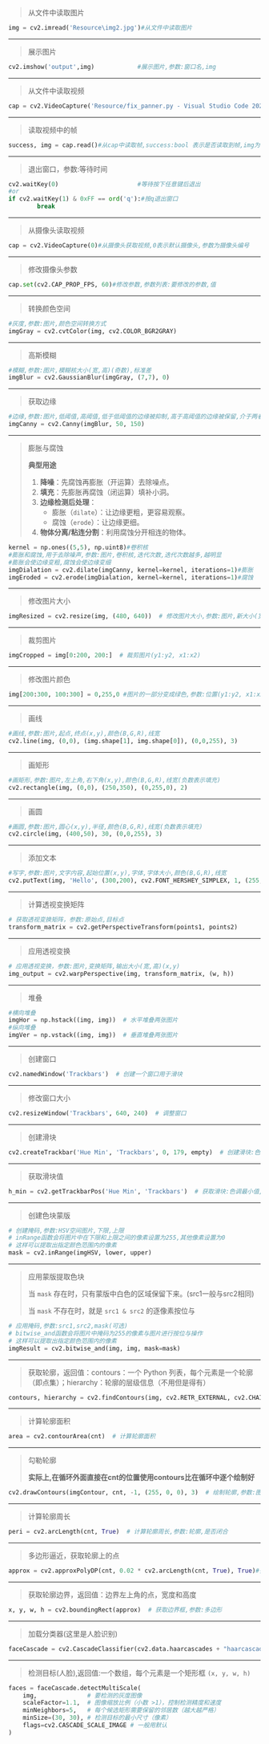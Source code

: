 > 从文件中读取图片

```python
img = cv2.imread('Resource\img2.jpg')#从文件中读取图片
```

---

> 展示图片

```python
cv2.imshow('output',img)            #展示图片,参数:窗口名,img
```

---

> 从文件中读取视频

```python
cap = cv2.VideoCapture('Resource/fix_panner.py - Visual Studio Code 2025-08-01 18-21-18.mp4')#从文件中获取视频
```

---

> 读取视频中的帧

``` python
success, img = cap.read()#从cap中读取帧,success:bool 表示是否读取到帧,img为读取到的帧
```

---

> 退出窗口，参数:等待时间

```python
cv2.waitKey(0)                      #等待按下任意键后退出
#or
if cv2.waitKey(1) & 0xFF == ord('q'):#按q退出窗口
        break
```
---

> 从摄像头读取视频

``` python
cap = cv2.VideoCapture(0)#从摄像头获取视频,0表示默认摄像头,参数为摄像头编号
```
---

> 修改摄像头参数

``` python
cap.set(cv2.CAP_PROP_FPS, 60)#修改参数,参数列表:要修改的参数,值
```
---

> 转换颜色空间

``` python
#灰度,参数:图片,颜色空间转换方式
imgGray = cv2.cvtColor(img, cv2.COLOR_BGR2GRAY) 
```
---

> 高斯模糊

``` python
#模糊,参数:图片,模糊核大小(宽,高)(奇数),标准差
imgBlur = cv2.GaussianBlur(imgGray, (7,7), 0)
```
---

> 获取边缘

``` python
#边缘,参数:图片,低阈值,高阈值,低于低阈值的边缘被抑制,高于高阈值的边缘被保留,介于两者之间的边缘被保留或抑制取决于其连接性
imgCanny = cv2.Canny(imgBlur, 50, 150)
```
---

> 膨胀与腐蚀
>
>  **典型用途**
>
> 1. **降噪**：先腐蚀再膨胀（开运算）去除噪点。
> 2. **填充**：先膨胀再腐蚀（闭运算）填补小洞。
> 3. **边缘检测后处理**：
>    - 膨胀（`dilate`）：让边缘更粗，更容易观察。
>    - 腐蚀（`erode`）：让边缘更细。
> 4. **物体分离/粘连分割**：利用腐蚀分开相连的物体。

``` python
kernel = np.ones((5,5), np.uint8)#卷积核
#膨胀和腐蚀,用于去除噪声,参数:图片,卷积核,迭代次数,迭代次数越多,越明显
#膨胀会使边缘变粗,腐蚀会使边缘变细
imgDialation = cv2.dilate(imgCanny, kernel=kernel, iterations=1)#膨胀
imgEroded = cv2.erode(imgDialation, kernel=kernel, iterations=1)#腐蚀
```
---

> 修改图片大小

``` python
imgResized = cv2.resize(img, (480, 640))  # 修改图片大小,参数:图片,新大小(宽,高)(x,y)
```
---

> 裁剪图片

``` python
imgCropped = img[0:200, 200:]  # 裁剪图片(y1:y2, x1:x2)
```
---

> 修改图片颜色

``` python
img[200:300, 100:300] = 0,255,0 #图片的一部分变成绿色,参数:位置(y1:y2, x1:x2),颜色(B,G,R)
```
---

> 画线

``` python
#画线,参数:图片,起点,终点(x,y),颜色(B,G,R),线宽
cv2.line(img, (0,0), (img.shape[1], img.shape[0]), (0,0,255), 3)
```
---

> 画矩形

``` python
#画矩形,参数:图片,左上角,右下角(x,y),颜色(B,G,R),线宽(负数表示填充)
cv2.rectangle(img, (0,0), (250,350), (0,255,0), 2)
```
---

> 画圆

``` python
#画圆,参数:图片,圆心(x,y),半径,颜色(B,G,R),线宽(负数表示填充)
cv2.circle(img, (400,50), 30, (0,0,255), 3) 
```
---

> 添加文本

``` python
#写字,参数:图片,文字内容,起始位置(x,y),字体,字体大小,颜色(B,G,R),线宽
cv2.putText(img, 'Hello', (300,200), cv2.FONT_HERSHEY_SIMPLEX, 1, (255,255,255), 2) 
```
---

> 计算透视变换矩阵

``` python
# 获取透视变换矩阵，参数:原始点,目标点
transform_matrix = cv2.getPerspectiveTransform(points1, points2)
```
---

> 应用透视变换

``` python
# 应用透视变换，参数:图片,变换矩阵,输出大小(宽,高)(x,y)
img_output = cv2.warpPerspective(img, transform_matrix, (w, h)) 
```
---

> 堆叠

``` python
#横向堆叠
imgHor = np.hstack((img, img))  # 水平堆叠两张图片
#纵向堆叠
imgVer = np.vstack((img, img))  # 垂直堆叠两张图片
```
---

> 创建窗口

``` python
cv2.namedWindow('Trackbars')  # 创建一个窗口用于滑块
```
---

> 修改窗口大小

``` python
cv2.resizeWindow('Trackbars', 640, 240)  # 调整窗口
```
---

> 创建滑块

``` python
cv2.createTrackbar('Hue Min', 'Trackbars', 0, 179, empty)  # 创建滑块:色调最小值,参数:滑块名,窗口名,最小值,最大值,回调函数
```
---

> 获取滑块值

``` python
h_min = cv2.getTrackbarPos('Hue Min', 'Trackbars')  # 获取滑块:色调最小值,参数:滑块名,窗口名
```
---

> 创建色块蒙版

``` python
# 创建掩码,参数:HSV空间图片,下限,上限
# inRange函数会将图片中在下限和上限之间的像素设置为255,其他像素设置为0
# 这样可以提取出指定颜色范围内的像素
mask = cv2.inRange(imgHSV, lower, upper)
```
---

> 应用蒙版提取色块
>
> 当 `mask` 存在时，只有蒙版中白色的区域保留下来。(src1一般与src2相同)
>
> 当 `mask` 不存在时，就是 `src1 & src2` 的逐像素按位与

``` python
# 应用掩码,参数:src1,src2,mask(可选)
# bitwise_and函数会将图片中掩码为255的像素与图片进行按位与操作
# 这样可以提取出指定颜色范围内的像素
imgResult = cv2.bitwise_and(img, img, mask=mask)
```
---

> 获取轮廓，返回值：contours：一个 Python 列表，每个元素是一个轮廓（即点集）；hierarchy：轮廓的层级信息（不用但是得有）

``` python
contours, hierarchy = cv2.findContours(img, cv2.RETR_EXTERNAL, cv2.CHAIN_APPROX_NONE)  # 查找轮廓,参数:图片,轮廓检索模式,轮廓近似方法
```
---

> 计算轮廓面积

``` python
area = cv2.contourArea(cnt)  # 计算轮廓面积
```
---

> 勾勒轮廓
>
> **实际上,在循环外面直接在cnt的位置使用contours比在循环中逐个绘制好**

``` python
cv2.drawContours(imgContour, cnt, -1, (255, 0, 0), 3)  # 绘制轮廓,参数:图片,轮廓,-1表示绘制所有轮廓,(B,G,R),厚度
```
---

> 计算轮廓周长

``` python
peri = cv2.arcLength(cnt, True)  # 计算轮廓周长,参数:轮廓,是否闭合
```
---

> 多边形逼近，获取轮廓上的点

``` python
approx = cv2.approxPolyDP(cnt, 0.02 * cv2.arcLength(cnt, True), True)#多边形逼近,参数:轮廓,精度(越小越精确),是否闭合
```
---

> 获取轮廓边界，返回值：边界左上角的点，宽度和高度

``` python
x, y, w, h = cv2.boundingRect(approx)  # 获取边界框,参数:多边形
```
---

> 加载分类器(这里是人脸识别)

``` python
faceCascade = cv2.CascadeClassifier(cv2.data.haarcascades + "haarcascade_frontalface_default.xml")
```
---

> 检测目标(人脸),返回值:一个数组，每个元素是一个矩形框 `(x, y, w, h)`

``` python
faces = faceCascade.detectMultiScale(
    img,              # 要检测的灰度图像
    scaleFactor=1.1,  # 图像缩放比例（小数 >1），控制检测精度和速度
    minNeighbors=5,   # 每个候选矩形需要保留的邻居数（越大越严格）
    minSize=(30, 30), # 检测目标的最小尺寸（像素）
    flags=cv2.CASCADE_SCALE_IMAGE # 一般用默认
)
```
